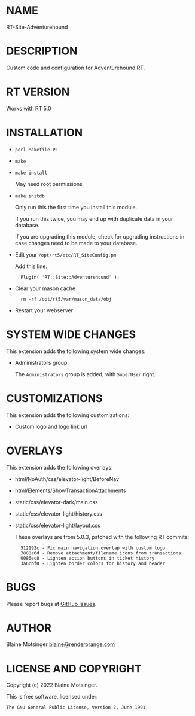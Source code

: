 # NAME

RT-Site-Adventurehound

# DESCRIPTION

Custom code and configuration for Adventurehound RT.

# RT VERSION

Works with RT 5.0

# INSTALLATION

- `perl Makefile.PL`
- `make`
- `make install`

    May need root permissions

- `make initdb`

    Only run this the first time you install this module.

    If you run this twice, you may end up with duplicate data in your database.

    If you are upgrading this module, check for upgrading instructions in case changes need to be made to your database.

- Edit your `/opt/rt5/etc/RT_SiteConfig.pm`

    Add this line:

        Plugin( 'RT::Site::Adventurehound' );

- Clear your mason cache

        rm -rf /opt/rt5/var/mason_data/obj

- Restart your webserver

# SYSTEM WIDE CHANGES

This extension adds the following system wide changes:

- Administrators group

    The `Administrators` group is added, with `SuperUser` right.

# CUSTOMIZATIONS

This extension adds the following customizations:

- Custom logo and logo link url

# OVERLAYS

This extension adds the following overlays:

- html/NoAuth/css/elevator-light/BeforeNav
- html/Elements/ShowTransactionAttachments
- static/css/elevator-dark/main.css
- static/css/elevator-light/history.css
- static/css/elevator-light/layout.css

    These overlays are from 5.0.3, patched with the following RT commits:

        512192c - Fix main navigation overlap with custom logo
        7888a6d - Remove attachment/filename icons from transactions
        0086ec8 - Lighten action buttons in ticket history
        3a6cbf0 - Lighten border colors for history and header

# BUGS

Please report bugs at [GitHub Issues](https://github.com/renderorange/rt-site-adventurehound/issues).

# AUTHOR

Blaine Motsinger <blaine@renderorange.com>

# LICENSE AND COPYRIGHT

Copyright (c) 2022 Blaine Motsinger.

This is free software, licensed under:

    The GNU General Public License, Version 2, June 1991

